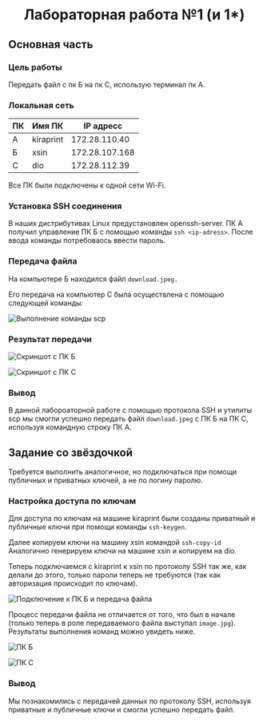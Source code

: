 <h1 align="center">Лабораторная работа №1 (и 1*)</h1>
<h2> Основная часть </h2>
<h3> Цель работы </h3>

Передать файл с пк Б на пк С, использую терминал пк А.

### Локальная сеть

| ПК |    Имя ПК   |    IP адресс   |
|----|-------------|----------------|
| А  |  kiraprint  | 172.28.110.40  |
| Б  |     xsin    | 172.28.107.168 |
| С  |      dio    | 172.28.112.39  |

Все ПК были подключены к одной сети Wi-Fi.

### Установка SSH соединения

В наших дистрибутивах Linux предустановлен openssh-server.
ПК А получил управление ПК Б с помощью команды `ssh <ip-adress>`.
После ввода команды потребоваось ввести пароль.

### Передача файла

На компьютере Б находился файл `download.jpeg.`

Его передача на компьютер С была осуществлена с помощью следующей команды:

![Выполнение команды scp](https://github.com/Di0Zavr/itmo_cloud_2023/assets/42793074/fa22a4b4-a3e0-45c6-8ce7-1015427c3562)


### Результат передачи

![Скриншот с ПК Б](https://github.com/Di0Zavr/itmo_cloud_2023/assets/42793074/83588af3-7f85-4902-a4d3-f17db0838b93)


![Скриншот с ПК С](https://github.com/Di0Zavr/itmo_cloud_2023/assets/42793074/e48bcd61-9be1-40f1-a026-11f7f05a89dd)

### Вывод

В данной лабороаторной работе с помощью протокола SSH и 
утилиты scp мы смогли успешно передать файл `download.jpeg` с ПК Б
на ПК С, используя командную строку ПК А. 


## Задание со звёздочкой

Требуется выполнить аналогичное, но подключаться при помощи публичных и приватных ключей, а не по логину паролю.

### Настройка доступа по ключам


Для доступа по ключам на машине kiraprint были созданы
приватный и публичные ключи при помощи команды `ssh-keygen`. 

Далее копируем ключи на машину xsin командой
`ssh-copy-id`
Аналогично генерируем ключи на машине xsin
и копируем на dio.

Теперь подключаемся с kiraprint к xsin по протоколу SSH
так же, как делали до этого, только пароли теперь не
требуются (так как авторизация происходит по ключам).

![Подключение к ПК Б и передача файла](https://github.com/Di0Zavr/itmo_cloud_2023/assets/42793074/a4cc937e-eca2-41d5-a7f9-6f36f4bec1e2)


Процесс передачи файла не отличается от того, что был
в начале (только теперь в роле передаваемого
файла выступал `image.jpg`). Результаты выполнения
команд можно увидеть ниже. 


![ПК Б](https://github.com/Di0Zavr/itmo_cloud_2023/assets/42793074/1b40e40e-b07b-4e9a-9a68-16a890395dda)

![ПК С](https://github.com/Di0Zavr/itmo_cloud_2023/assets/42793074/1dd490db-2fee-4951-8d9e-22ce75279acd)

### Вывод

 Мы познакомились с передачей данных по протоколу SSH,
 используя приватные и публичные ключи и смогли успешно передать файл.


